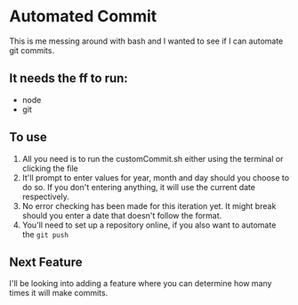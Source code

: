 # Automated Commit
This is me messing around with bash and I wanted to see if I can automate git commits.

## It needs the ff to run:
- node
- git

## To use 
1. All you need is to run the customCommit.sh either using the terminal or clicking the file
2. It'll prompt to enter values for year, month and day should you choose to do so. If you don't entering anything, it will use the current date respectively.
3. No error checking has been made for this iteration yet. It might break should you enter a date that doesn't follow the format.
4. You'll need to set up a repository online, if you also want to automate the `git push` 

## Next Feature
I'll be looking into adding a feature where you can determine how many times it will make commits.
